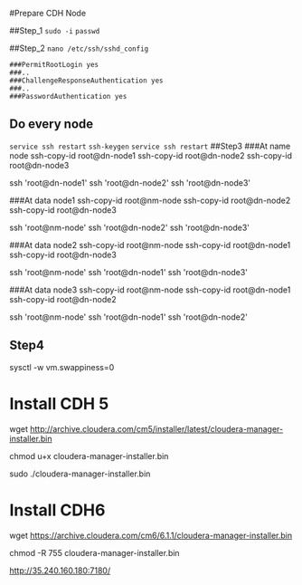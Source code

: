 #Prepare CDH Node

##Step_1
`sudo -i`
`passwd`

##Step_2
`nano /etc/ssh/sshd_config`

```
###PermitRootLogin yes
###..
###ChallengeResponseAuthentication yes
###..
###PasswordAuthentication yes
```

## Do every node
`service ssh restart`
`ssh-keygen`
`service ssh restart`
##Step3
###At name node
ssh-copy-id root@dn-node1
ssh-copy-id root@dn-node2
ssh-copy-id root@dn-node3

ssh 'root@dn-node1'
ssh 'root@dn-node2'
ssh 'root@dn-node3'

###At data node1
ssh-copy-id root@nm-node
ssh-copy-id root@dn-node2
ssh-copy-id root@dn-node3

ssh 'root@nm-node'
ssh 'root@dn-node2'
ssh 'root@dn-node3'

###At data node2
ssh-copy-id root@nm-node
ssh-copy-id root@dn-node1
ssh-copy-id root@dn-node3

ssh 'root@nm-node'
ssh 'root@dn-node1'
ssh 'root@dn-node3'

###At data node3
ssh-copy-id root@nm-node
ssh-copy-id root@dn-node1
ssh-copy-id root@dn-node2

ssh 'root@nm-node'
ssh 'root@dn-node1'
ssh 'root@dn-node2'

## Step4

sysctl -w vm.swappiness=0
# Install CDH 5

wget http://archive.cloudera.com/cm5/installer/latest/cloudera-manager-installer.bin

chmod u+x cloudera-manager-installer.bin 

sudo ./cloudera-manager-installer.bin

# Install CDH6
wget https://archive.cloudera.com/cm6/6.1.1/cloudera-manager-installer.bin

chmod -R 755 cloudera-manager-installer.bin

http://35.240.160.180:7180/
